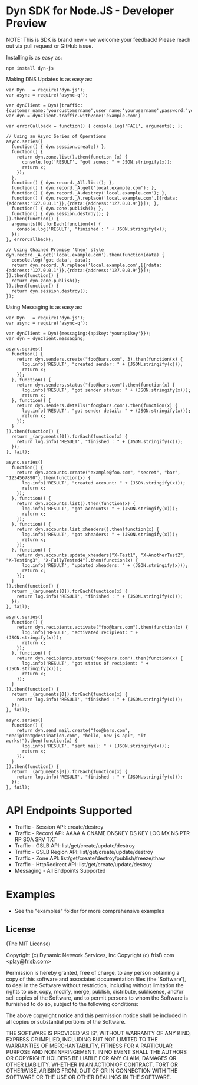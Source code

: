 # Dyn SDK for Node.JS - Developer Preview

NOTE: This is SDK is brand new - we welcome your feedback! Please
reach out via pull request or GitHub issue.

Installing is as easy as:

    npm install dyn-js

Making DNS Updates is as easy as:

    var Dyn   = require('dyn-js');
    var async = require('async-q');

    var dynClient = Dyn({traffic:{customer_name:'yourcustomername',user_name:'yourusername',password:'yourpassword'}})
    var dyn = dynClient.traffic.withZone('example.com')

    var errorCallback = function() { console.log('FAIL', arguments); };

    // Using an Async Series of Operations
    async.series([
      function() { dyn.session.create() },
      function() {
        return dyn.zone.list().then(function (x) {
          console.log('RESULT', "got zones: " + JSON.stringify(x));
          return x;
        });
      },
      function() { dyn.record._All.list(); },
      function() { dyn.record._A.get('local.example.com'); },
      function() { dyn.record._A.destroy('local.example.com'); },
      function() { dyn.record._A.replace('local.example.com',[{rdata:{address:'127.0.0.1'}},{rdata:{address:'127.0.0.9'}}]); },
      function() { dyn.zone.publish(); },
      function() { dyn.session.destroy(); }
    ]).then(function() {
      arguments[0].forEach(function(x) {
        console.log('RESULT', "finished : " + JSON.stringify(x));
      });
    }, errorCallback);

    // Using Chained Promise 'then' style
    dyn.record._A.get('local.example.com').then(function(data) {
      console.log('got data', data);
      return dyn.record._A.replace('local.example.com',[{rdata:{address:'127.0.0.1'}},{rdata:{address:'127.0.0.9'}}]);
    }).then(function() {
      return dyn.zone.publish();
    }).then(function() {
      return dyn.session.destroy();
    });

Using Messaging is as easy as:

    var Dyn   = require('dyn-js');
    var async = require('async-q');

    var dynClient = Dyn({messaging:{apikey:'yourapikey'}});
    var dyn = dynClient.messaging;

    async.series([
      function() {
        return dyn.senders.create("foo@bars.com", 3).then(function(x) {
          log.info('RESULT', "created sender: " + (JSON.stringify(x)));
          return x;
        });
      }, function() {
        return dyn.senders.status("foo@bars.com").then(function(x) {
          log.info('RESULT', "got sender status: " + (JSON.stringify(x)));
          return x;
      }, function() {
        return dyn.senders.details("foo@bars.com").then(function(x) {
          log.info('RESULT', "got sender detail: " + (JSON.stringify(x)));
          return x;
        });
      }
    ]).then(function() {
      return _(arguments[0]).forEach(function(x) {
        return log.info('RESULT', "finished : " + (JSON.stringify(x)));
      });
    }, fail);
    
    async.series([
      function() {
        return dyn.accounts.create("example@foo.com", "secret", "bar", "1234567890").then(function(x) {
          log.info('RESULT', "created account: " + (JSON.stringify(x)));
          return x;
        });
      }, function() {
        return dyn.accounts.list().then(function(x) {
          log.info('RESULT', "got accounts: " + (JSON.stringify(x)));
          return x;
        });
      }, function() {
        return dyn.accounts.list_xheaders().then(function(x) {
          log.info('RESULT', "got xheaders: " + (JSON.stringify(x)));
          return x;
        });
      }, function() {
        return dyn.accounts.update_xheaders("X-Test1", "X-AnotherTest2", "X-Testing3", "X-FullyTested4").then(function(x) {
          log.info('RESULT', "updated xheaders: " + (JSON.stringify(x)));
          return x;
        });
      }
    ]).then(function() {
      return _(arguments[0]).forEach(function(x) {
        return log.info('RESULT', "finished : " + (JSON.stringify(x)));
      });
    }, fail);
    
    async.series([
      function() {
        return dyn.recipients.activate("foo@bars.com").then(function(x) {
          log.info('RESULT', "activated recipient: " + (JSON.stringify(x)));
          return x;
        });
      }, function() {
        return dyn.recipients.status("foo@bars.com").then(function(x) {
          log.info('RESULT', "got status of recipient: " + (JSON.stringify(x)));
          return x;
        });
      }
    ]).then(function() {
      return _(arguments[0]).forEach(function(x) {
        return log.info('RESULT', "finished : " + (JSON.stringify(x)));
      });
    }, fail);
    
    async.series([
      function() {
        return dyn.send_mail.create("foo@bars.com", "recipient@destination.com", "hello, new js api", "it works!").then(function(x) {
          log.info('RESULT', "sent mail: " + (JSON.stringify(x)));
          return x;
        });
      }
    ]).then(function() {
      return _(arguments[0]).forEach(function(x) {
        return log.info('RESULT', "finished : " + (JSON.stringify(x)));
      });
    }, fail);

# API Endpoints Supported

* Traffic - Session API: create/destroy
* Traffic - Record API: AAAA A CNAME DNSKEY DS KEY LOC MX NS PTR RP SOA SRV TXT
* Traffic - GSLB API: list/get/create/update/destroy
* Traffic - GSLB Region API: list/get/create/update/destroy
* Traffic - Zone API: list/get/create/destroy/publish/freeze/thaw
* Traffic - HttpRedirect API: list/get/create/update/destroy
* Messaging - All Endpoints Supported

# Examples

* See the "examples" folder for more comprehensive examples

## License

(The MIT License)

Copyright (c) Dynamic Network Services, Inc
Copyright (c) frisB.com &lt;play@frisb.com&gt;

Permission is hereby granted, free of charge, to any person obtaining
a copy of this software and associated documentation files (the
'Software'), to deal in the Software without restriction, including
without limitation the rights to use, copy, modify, merge, publish,
distribute, sublicense, and/or sell copies of the Software, and to
permit persons to whom the Software is furnished to do so, subject to
the following conditions:

The above copyright notice and this permission notice shall be
included in all copies or substantial portions of the Software.

THE SOFTWARE IS PROVIDED 'AS IS', WITHOUT WARRANTY OF ANY KIND,
EXPRESS OR IMPLIED, INCLUDING BUT NOT LIMITED TO THE WARRANTIES OF
MERCHANTABILITY, FITNESS FOR A PARTICULAR PURPOSE AND NONINFRINGEMENT.
IN NO EVENT SHALL THE AUTHORS OR COPYRIGHT HOLDERS BE LIABLE FOR ANY
CLAIM, DAMAGES OR OTHER LIABILITY, WHETHER IN AN ACTION OF CONTRACT,
TORT OR OTHERWISE, ARISING FROM, OUT OF OR IN CONNECTION WITH THE
SOFTWARE OR THE USE OR OTHER DEALINGS IN THE SOFTWARE.
